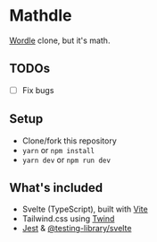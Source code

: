 # Mathdle

[Wordle](https://www.powerlanguage.co.uk/wordle/) clone, but it's math.

## TODOs

- [ ] Fix bugs

## Setup

- Clone/fork this repository
- `yarn` or `npm install`
- `yarn dev` or `npm run dev`

## What's included

- Svelte (TypeScript), built with [Vite](https://vitejs.dev)
- Tailwind.css using [Twind](https://twind.dev)
- [Jest](https://jestjs.io) & [@testing-library/svelte](https://testing-library.com/docs/svelte-testing-library)
